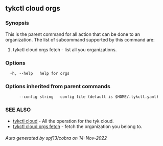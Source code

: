## tykctl cloud orgs



### Synopsis


This is the parent command for all action that can be done to an organization.
The list of subcommand supported by this command are:
1. tykctl cloud orgs fetch - list all you organizations.


### Options

```
  -h, --help   help for orgs
```

### Options inherited from parent commands

```
      --config string   config file (default is $HOME/.tykctl.yaml)
```

### SEE ALSO

* [tykctl cloud](tykctl_cloud.md)	 - All the operation for the tyk cloud.
* [tykctl cloud orgs fetch](tykctl_cloud_orgs_fetch.md)	 - fetch the organization you belong to.

###### Auto generated by spf13/cobra on 14-Nov-2022
